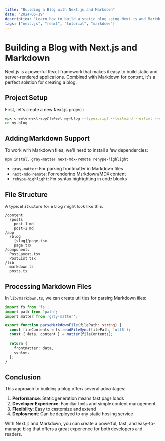 ```yaml
---
title: "Building a Blog with Next.js and Markdown"
date: "2024-05-19"
description: "Learn how to build a static blog using Next.js and Markdown files."
tags: ["next.js", "react", "tutorial", "markdown"]
---
```


# Building a Blog with Next.js and Markdown

Next.js is a powerful React framework that makes it easy to build static and server-rendered applications. Combined with Markdown for content, it's a perfect solution for creating a blog.

## Project Setup

First, let's create a new Next.js project:

```bash
npx create-next-app@latest my-blog --typescript --tailwind --eslint --app
cd my-blog
```

## Adding Markdown Support

To work with Markdown files, we'll need to install a few dependencies:

```bash
npm install gray-matter next-mdx-remote rehype-highlight
```

- `gray-matter`: For parsing frontmatter in Markdown files
- `next-mdx-remote`: For rendering Markdown/MDX content
- `rehype-highlight`: For syntax highlighting in code blocks

## File Structure

A typical structure for a blog might look like this:

```
/content
  /posts
    post-1.md
    post-2.md
/app
  /blog
    [slug]/page.tsx
    page.tsx
/components
  PostLayout.tsx
  PostList.tsx
/lib
  markdown.ts
  posts.ts
```

## Processing Markdown Files

In `lib/markdown.ts`, we can create utilities for parsing Markdown files:

```typescript
import fs from 'fs';
import path from 'path';
import matter from 'gray-matter';

export function parseMarkdownFile(filePath: string) {
  const fileContents = fs.readFileSync(filePath, 'utf8');
  const { data, content } = matter(fileContents);
  
  return {
    frontmatter: data,
    content
  };
}
```

## Conclusion

This approach to building a blog offers several advantages:

1. **Performance**: Static generation means fast page loads
2. **Developer Experience**: Familiar tools and simple content management
3. **Flexibility**: Easy to customize and extend
4. **Deployment**: Can be deployed to any static hosting service

With Next.js and Markdown, you can create a powerful, fast, and easy-to-manage blog that offers a great experience for both developers and readers.